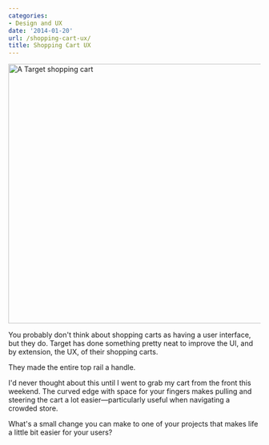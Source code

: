 ```yaml
---
categories:
- Design and UX
date: '2014-01-20'
url: /shopping-cart-ux/
title: Shopping Cart UX
---
```


<img src="https://gomakethings.com/wp-content/uploads/2014/01/shopping-cart-ux.jpg" alt="A Target shopping cart" width="832" height="519" class="alignnone size-full wp-image-5192" />

You probably don't think about shopping carts as having a user interface, but they do. Target has done something pretty neat to improve the UI, and by extension, the UX, of their shopping carts.

They made the entire top rail a handle.

I'd never thought about this until I went to grab my cart from the front this weekend. The curved edge with space for your fingers makes pulling and steering the cart a lot easier&mdash;particularly useful when navigating a crowded store.

What's a small change you can make to one of your projects that makes life a little bit easier for your users?